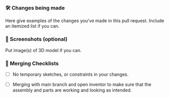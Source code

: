 ### 🛠 Changes being made

Here give examples of the changes you've made in this pull request. Include an itemized list if you can.


### 📸 Screenshots (optional)

Put image(s) of 3D model if you can.


### 🧪 Merging Checklists

- [ ] No temporary sketches, or constraints in your changes.
      
- [ ] Merging with main branch and open inventor to make sure that the assembly and parts are working and looking as intended.

